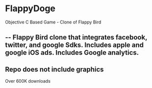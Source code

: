 # FlappyDoge
Objective C Based Game - Clone of Flappy Bird

--
Flappy Bird clone that integrates facebook, twitter, and google Sdks. Includes apple and google iOS ads. Includes Google analytics.
--
Repo does not include graphics
--
Over 600K downloads
